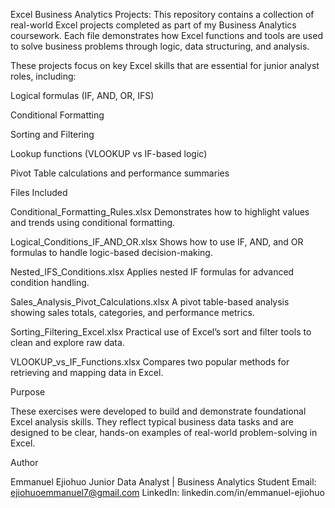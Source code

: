 Excel Business Analytics Projects:
This repository contains a collection of real-world Excel projects completed as part of my Business Analytics coursework. Each file demonstrates how Excel functions and tools are used to solve business problems through logic, data structuring, and analysis.

These projects focus on key Excel skills that are essential for junior analyst roles, including:

Logical formulas (IF, AND, OR, IFS)

Conditional Formatting

Sorting and Filtering

Lookup functions (VLOOKUP vs IF-based logic)

Pivot Table calculations and performance summaries

Files Included

Conditional_Formatting_Rules.xlsx
Demonstrates how to highlight values and trends using conditional formatting.

Logical_Conditions_IF_AND_OR.xlsx
Shows how to use IF, AND, and OR formulas to handle logic-based decision-making.

Nested_IFS_Conditions.xlsx
Applies nested IF formulas for advanced condition handling.

Sales_Analysis_Pivot_Calculations.xlsx
A pivot table-based analysis showing sales totals, categories, and performance metrics.

Sorting_Filtering_Excel.xlsx
Practical use of Excel’s sort and filter tools to clean and explore raw data.

VLOOKUP_vs_IF_Functions.xlsx
Compares two popular methods for retrieving and mapping data in Excel.

Purpose

These exercises were developed to build and demonstrate foundational Excel analysis skills. They reflect typical business data tasks and are designed to be clear, hands-on examples of real-world problem-solving in Excel.

Author

Emmanuel Ejiohuo
Junior Data Analyst | Business Analytics Student
Email: ejiohuoemmanuel7@gmail.com
LinkedIn: linkedin.com/in/emmanuel-ejiohuo

